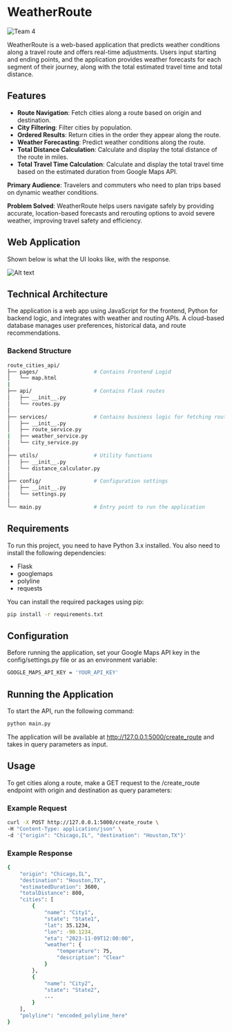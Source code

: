 # WeatherRoute

![Team 4](https://img.shields.io/badge/Team-4-red)
  
WeatherRoute is a web-based application that predicts weather conditions along a travel route and offers real-time adjustments. Users input starting and ending points, and the application provides weather forecasts for each segment of their journey, along with the total estimated travel time and total distance.

## Features

- **Route Navigation**: Fetch cities along a route based on origin and destination.
- **City Filtering**: Filter cities by population.
- **Ordered Results**: Return cities in the order they appear along the route.
- **Weather Forecasting**: Predict weather conditions along the route.
- **Total Distance Calculation**: Calculate and display the total distance of the route in miles.
- **Total Travel Time Calculation**: Calculate and display the total travel time based on the estimated duration from Google Maps API.

**Primary Audience**: Travelers and commuters who need to plan trips based on dynamic weather conditions.

**Problem Solved**: WeatherRoute helps users navigate safely by providing accurate, location-based forecasts and rerouting options to avoid severe weather, improving travel safety and efficiency.

## Web Application

Shown below is what the UI looks like, with the response.

![Alt text](public/frontend-example.png)

## Technical Architecture

The application is a web app using JavaScript for the frontend, Python for backend logic, and integrates with weather and routing APIs. A cloud-based database manages user preferences, historical data, and route recommendations.
### Backend Structure
```bash
route_cities_api/
├── pages/                  # Contains Frontend Logid
│   └── map.html
|
├── api/                    # Contains Flask routes
│   ├── __init__.py
│   └── routes.py
│
├── services/               # Contains business logic for fetching routes and cities
│   ├── __init__.py
│   ├── route_service.py
|   ├── weather_service.py
│   └── city_service.py
│
├── utils/                  # Utility functions
│   ├── __init__.py
│   └── distance_calculator.py
│
├── config/                 # Configuration settings
│   ├── __init__.py
│   └── settings.py
│
└── main.py                 # Entry point to run the application
```

## Requirements

To run this project, you need to have Python 3.x installed. You also need to install the following dependencies:

- Flask
- googlemaps
- polyline
- requests

You can install the required packages using pip:

```bash
pip install -r requirements.txt
```

## Configuration
Before running the application, set your Google Maps API key in the config/settings.py file or as an environment variable:

```bash
GOOGLE_MAPS_API_KEY = 'YOUR_API_KEY'
```

## Running the Application
To start the API, run the following command:

```bash
python main.py
```

The application will be available at http://127.0.0.1:5000/create_route and takes in query parameters as input.

## Usage
To get cities along a route, make a GET request to the /create_route endpoint with origin and destination as query parameters:

### Example Request
```bash
curl -X POST http://127.0.0.1:5000/create_route \
-H "Content-Type: application/json" \
-d '{"origin": "Chicago,IL", "destination": "Houston,TX"}'
```

### Example Response
```bash
{
    "origin": "Chicago,IL",
    "destination": "Houston,TX",
    "estimatedDuration": 3600,
    "totalDistance": 800,
    "cities": [
        {
            "name": "City1",
            "state": "State1",
            "lat": 35.1234,
            "lon": -90.1234,
            "eta": "2023-11-09T12:00:00",
            "weather": {
                "temperature": 75,
                "description": "Clear"
            }
        },
        {
            "name": "City2",
            "state": "State2",
            ...
        }
    ],
    "polyline": "encoded_polyline_here"
}
```
